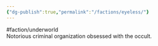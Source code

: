 ```yaml
---
{"dg-publish":true,"permalink":"/factions/eyeless/"}
---
```


#faction/underworld  
Notorious criminal organization obsessed with the occult.